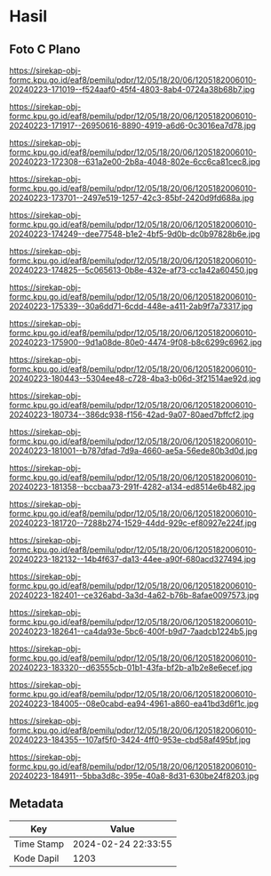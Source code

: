 # Hasil

## Foto C Plano

https://sirekap-obj-formc.kpu.go.id/eaf8/pemilu/pdpr/12/05/18/20/06/1205182006010-20240223-171019--f524aaf0-45f4-4803-8ab4-0724a38b68b7.jpg

https://sirekap-obj-formc.kpu.go.id/eaf8/pemilu/pdpr/12/05/18/20/06/1205182006010-20240223-171917--26950616-8890-4919-a6d6-0c3016ea7d78.jpg

https://sirekap-obj-formc.kpu.go.id/eaf8/pemilu/pdpr/12/05/18/20/06/1205182006010-20240223-172308--631a2e00-2b8a-4048-802e-6cc6ca81cec8.jpg

https://sirekap-obj-formc.kpu.go.id/eaf8/pemilu/pdpr/12/05/18/20/06/1205182006010-20240223-173701--2497e519-1257-42c3-85bf-2420d9fd688a.jpg

https://sirekap-obj-formc.kpu.go.id/eaf8/pemilu/pdpr/12/05/18/20/06/1205182006010-20240223-174249--dee77548-b1e2-4bf5-9d0b-dc0b97828b6e.jpg

https://sirekap-obj-formc.kpu.go.id/eaf8/pemilu/pdpr/12/05/18/20/06/1205182006010-20240223-174825--5c065613-0b8e-432e-af73-cc1a42a60450.jpg

https://sirekap-obj-formc.kpu.go.id/eaf8/pemilu/pdpr/12/05/18/20/06/1205182006010-20240223-175339--30a6dd71-6cdd-448e-a411-2ab9f7a73317.jpg

https://sirekap-obj-formc.kpu.go.id/eaf8/pemilu/pdpr/12/05/18/20/06/1205182006010-20240223-175900--9d1a08de-80e0-4474-9f08-b8c6299c6962.jpg

https://sirekap-obj-formc.kpu.go.id/eaf8/pemilu/pdpr/12/05/18/20/06/1205182006010-20240223-180443--5304ee48-c728-4ba3-b06d-3f21514ae92d.jpg

https://sirekap-obj-formc.kpu.go.id/eaf8/pemilu/pdpr/12/05/18/20/06/1205182006010-20240223-180734--386dc938-f156-42ad-9a07-80aed7bffcf2.jpg

https://sirekap-obj-formc.kpu.go.id/eaf8/pemilu/pdpr/12/05/18/20/06/1205182006010-20240223-181001--b787dfad-7d9a-4660-ae5a-56ede80b3d0d.jpg

https://sirekap-obj-formc.kpu.go.id/eaf8/pemilu/pdpr/12/05/18/20/06/1205182006010-20240223-181358--bccbaa73-291f-4282-a134-ed8514e6b482.jpg

https://sirekap-obj-formc.kpu.go.id/eaf8/pemilu/pdpr/12/05/18/20/06/1205182006010-20240223-181720--7288b274-1529-44dd-929c-ef80927e224f.jpg

https://sirekap-obj-formc.kpu.go.id/eaf8/pemilu/pdpr/12/05/18/20/06/1205182006010-20240223-182132--14b4f637-da13-44ee-a90f-680acd327494.jpg

https://sirekap-obj-formc.kpu.go.id/eaf8/pemilu/pdpr/12/05/18/20/06/1205182006010-20240223-182401--ce326abd-3a3d-4a62-b76b-8afae0097573.jpg

https://sirekap-obj-formc.kpu.go.id/eaf8/pemilu/pdpr/12/05/18/20/06/1205182006010-20240223-182641--ca4da93e-5bc6-400f-b9d7-7aadcb1224b5.jpg

https://sirekap-obj-formc.kpu.go.id/eaf8/pemilu/pdpr/12/05/18/20/06/1205182006010-20240223-183320--d63555cb-01b1-43fa-bf2b-a1b2e8e6ecef.jpg

https://sirekap-obj-formc.kpu.go.id/eaf8/pemilu/pdpr/12/05/18/20/06/1205182006010-20240223-184005--08e0cabd-ea94-4961-a860-ea41bd3d6f1c.jpg

https://sirekap-obj-formc.kpu.go.id/eaf8/pemilu/pdpr/12/05/18/20/06/1205182006010-20240223-184355--107af5f0-3424-4ff0-953e-cbd58af495bf.jpg

https://sirekap-obj-formc.kpu.go.id/eaf8/pemilu/pdpr/12/05/18/20/06/1205182006010-20240223-184911--5bba3d8c-395e-40a8-8d31-630be24f8203.jpg


## Metadata

| Key        | Value               |
| ---------- | ------------------- |
| Time Stamp | 2024-02-24 22:33:55 |
| Kode Dapil | 1203                |



